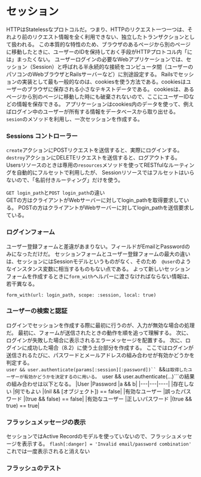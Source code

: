 # セッション
HTTPはStatelessなプロトコルだ。つまり、HTTPのリクエスト一つ一つは、それより前のリクエスト情報を全く利用できない、独立したトランザクションとして扱われる。
この本質的な特性のため、ブラウザのあるページから別のページに移動したときに、ユーザーのIDを保持しておく手段がHTTPプロトコル内「には」まったくない。
ユーザーログインの必要なWebアプリケーションでは、セッション（Session）と呼ばれる半永続的な接続をコンピュータ間（ユーザーのパソコンのWebブラウザとRailsサーバーなど）に別途設定する。
Railsでセッションの実装として最も一般的なのは、cookiesを使う方法である。cookiesはユーザーのブラウザに保存される小さなテキストデータである。
cookiesは、あるページから別のページに移動した時にも破棄されないので、ここにユーザーIDなどの情報を保存できる。
アプリケーションはcookies内のデータを使って、例えばログイン中のユーザーが所有する情報をデータベースから取り出せる。
```sesion```のメソッドを利用し、一次セッションを作成する。

### Sessions コントローラー
```create```アクションにPOSTリクエストを送信すると、実際にログインする。
```destroy```アクションにDELETEリクエストを送信すると、ログアウトする。
Usersリソースのときは専用の```resources```メソッドを使ってRESTfulなルーティングを自動的にフルセットで利用したが、
Sessionリソースではフルセットはいらないので、「名前付きルーティング」だけを使う。

```GET login_path```と```POST login_path```の違い<br>
GETの方はクライアントがWebサーバーに対してlogin_pathを取得要求している。
POSTの方はクライアントがWebサーバーに対してlogin_pathを送信要求している。

### ログインフォーム
ユーザー登録フォームと差違があまりない。フィールドがEmailとPasswordのみになっただけだ。
セッションフォームとユーザー登録フォームの最大の違いは、セッションにはSessionモデルというものがなく、そのため　```@user```のようなインスタンス変数に相当するものもない点である。
よって新しいセッションフォームを作成するときに```form_with```ヘルパーに渡さなければならない情報は、若干異なる。
```
form_with(url: login_path, scope: :session, local: true)
```

### ユーザーの検索と認証
ログインでセッションを作成する際に最初に行うのが、入力が無効な場合の処理だ。
最初に、フォームが送信されたときの動作を順を追って理解する。
次に、ログインが失敗した場合に表示されるエラーメッセージを配置する。
次に、ログインに成功した場合（8.2）に使う土台部分を作成する。
ここではログインが送信されるたびに、パスワードとメールアドレスの組み合わせが有効かどうかを判定する。<br>
```user && user.authenticate(params[:session][:password])``
```&&```は取得したユーザーが有効かどうかを決定するのに用いる。
```user && user.authenticate(…)```の結果の組み合わせは以下となる。
|User	|Password	|a && b|
|---|---|----|
|存在しない	|何でもよい	|(nil && [オブジェクト]) == false|
|有効なユーザー	|誤ったパスワード	|(true && false) == false|
|有効なユーザー	|正しいパスワード	|(true && true) == true|

### フラッシュメッセージの表示
セッションではActive Recordのモデルを使っていないので、フラッシュメッセージを表示する。
```flash[:danger] = 'Invalid email/password combination'```
これでは一度表示されると消えない

### フラッシュのテスト

